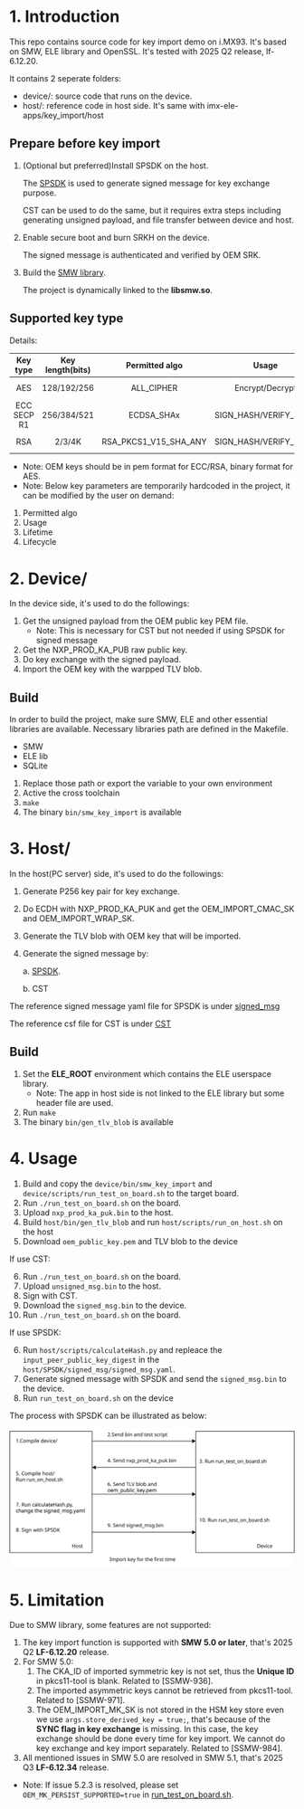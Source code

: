 # 1. Introduction

This repo contains source code for key import demo on i.MX93. It's based on SMW, ELE library and OpenSSL. It's tested with 2025 Q2 release, lf-6.12.20.

It contains 2 seperate folders:
- device/: source code that runs on the device.
- host/: reference code in host side. It's same with imx-ele-apps/key_import/host

## Prepare before key import

1. (Optional but preferred)Install SPSDK on the host.

    The [SPSDK](http://spsdk.nxp.com/examples/_knowledge_base/installation_guide.html) is used to generate signed message for key exchange purpose.

    CST can be used to do the same, but it requires extra steps including generating unsigned payload, and file transfer between device and host.

1. Enable secure boot and burn SRKH on the device.

    The signed message is authenticated and verified by OEM SRK.

2. Build the [SMW library](https://github.com/nxp-imx/imx-smw).

    The project is dynamically linked to the **libsmw.so**.

## Supported key type

Details:

| Key type | Key length(bits) | Permitted algo | Usage | Lifetime | Lifecycle |
|:---:|:---:|:---:|:---:|:---:|:---:|
| AES | 128/192/256 | ALL_CIPHER | Encrypt/Decrypt | PERSISTENT | OPEN & CLOSE |
| ECC SECP R1 | 256/384/521 | ECDSA_SHAx | SIGN_HASH/VERIFY_HASH | PERSISTENT | OPEN & CLOSE |
| RSA | 2/3/4K | RSA_PKCS1_V15_SHA_ANY | SIGN_HASH/VERIFY_HASH | PERSISTENT | OPEN & CLOSE |

- Note: OEM keys should be in pem format for ECC/RSA, binary format for AES.
- Note: Below key parameters are temporarily hardcoded in the project, it can be modified by the user on demand:

1. Permitted algo
2. Usage
3. Lifetime
4. Lifecycle

# 2. Device/

In the device side, it's used to do the followings:

1. Get the unsigned payload from the OEM public key PEM file.
    - Note: This is necessary for CST but not needed if using SPSDK for signed message
2. Get the NXP_PROD_KA_PUB raw public key.
3. Do key exchange with the signed payload.
4. Import the OEM key with the warpped TLV blob.

## Build

In order to build the project, make sure SMW, ELE and other essential libraries are available. Necessary libraries path are defined in the Makefile.
- SMW
- ELE lib
- SQLite

1. Replace those path or export the variable to your own environment
2. Active the cross toolchain
3. `make`
4. The binary `bin/smw_key_import` is available

# 3. Host/

In the host(PC server) side, it's used to do the followings:

1. Generate P256 key pair for key exchange.
2. Do ECDH with NXP_PROD_KA_PUK and get the OEM_IMPORT_CMAC_SK and OEM_IMPORT_WRAP_SK.
3. Generate the TLV blob with OEM key that will be imported.
4. Generate the signed message by:

    a. [SPSDK](https://spsdk.readthedocs.io/en/latest/index.html).

    b. CST

The reference signed message yaml file for SPSDK is under [signed_msg](host/SPSDK/signed_msg/)

The reference csf file for CST is under [CST](host/CST/)

## Build

1. Set the **ELE_ROOT** environment which contains the ELE userspace library.
    - Note: The app in host side is not linked to the ELE library but some header file are used.
2. Run `make`
3. The binary `bin/gen_tlv_blob` is available

# 4. Usage

1. Build and copy the `device/bin/smw_key_import` and `device/scripts/run_test_on_board.sh` to the target board.
2. Run `./run_test_on_board.sh` on the board.
3. Upload `nxp_prod_ka_puk.bin` to the host.
4. Build `host/bin/gen_tlv_blob` and run `host/scripts/run_on_host.sh` on the host
5. Download `oem_public_key.pem` and TLV blob to the device

If use CST:

6. Run `./run_test_on_board.sh` on the board.
7. Upload `unsigned_msg.bin` to the host.
8. Sign with CST.
9. Download the `signed_msg.bin` to the device.
10. Run `./run_test_on_board.sh` on the board.

If use SPSDK:

6. Run `host/scripts/calculateHash.py` and repleace the `input_peer_public_key_digest` in the `host/SPSDK/signed_msg/signed_msg.yaml`.
7. Generate signed message with SPSDK and send the `signed_msg.bin` to the device.
8. Run `run_test_on_board.sh` on the device

The process with SPSDK can be illustrated as below:

![key impor process](../../imx-ele-apps/key_import/images/key_import_process_first_time.svg)

# 5. Limitation

Due to SMW library, some features are not supported:
1. The key import function is supported with **SMW 5.0 or later**, that's 2025 Q2 **LF-6.12.20** release.
2. For SMW 5.0:
    1. The CKA_ID of imported symmetric key is not set, thus the **Unique ID** in pkcs11-tool is blank. Related to [SSMW-936].
    2. The imported asymmetric keys cannot be retrieved from pkcs11-tool. Related to [SSMW-971].
    3. The OEM_IMPORT_MK_SK is not stored in the HSM key store even we use `args.store_derived_key = true;`, that's because of the **SYNC flag in key exchange** is missing. In this case, the key exchange should be done every time for key import. We cannot do key exchange and key import separately. Related to [SSMW-984].
3. All mentioned issues in SMW 5.0 are resolved in SMW 5.1, that's 2025 Q3 **LF-6.12.34** release.

- Note: If issue 5.2.3 is resolved, please set `OEM_MK_PERSIST_SUPPORTED=true` in [run_test_on_board.sh](./device/scripts/run_test_on_board.sh).